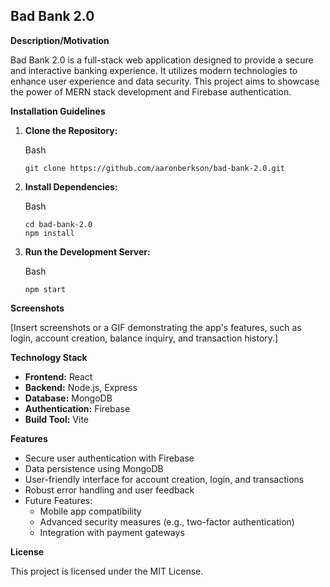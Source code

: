 
## Bad Bank 2.0

**Description/Motivation**

Bad Bank 2.0 is a full-stack web application designed to provide a secure and interactive banking experience. It utilizes modern technologies to enhance user experience and data security. This project aims to showcase the power of MERN stack development and Firebase authentication.

**Installation Guidelines**

1.  **Clone the Repository:**
    
    Bash
    
    ```
    git clone https://github.com/aaronberkson/bad-bank-2.0.git
    
    ```
    
2.  **Install Dependencies:**
    
    Bash
    
    ```
    cd bad-bank-2.0
    npm install
    
    ```
    
3.  **Run the Development Server:**
    
    Bash
    
    ```
    npm start
    
    ```
    

**Screenshots**

[Insert screenshots or a GIF demonstrating the app's features, such as login, account creation, balance inquiry, and transaction history.]

**Technology Stack**

-   **Frontend:** React
-   **Backend:** Node.js, Express
-   **Database:** MongoDB
-   **Authentication:** Firebase
-   **Build Tool:** Vite

**Features**

-   Secure user authentication with Firebase
-   Data persistence using MongoDB
-   User-friendly interface for account creation, login, and transactions
-   Robust error handling and user feedback
-   Future Features:
    -   Mobile app compatibility
    -   Advanced security measures (e.g., two-factor authentication)
    -   Integration with payment gateways

**License**

This project is licensed under the MIT License.